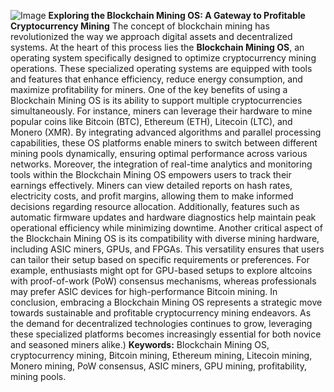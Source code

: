 
![Image](https://github.com/user-attachments/assets/d7419ec9-dc67-403f-bf28-8faea5f1f74f)
**Exploring the Blockchain Mining OS: A Gateway to Profitable Cryptocurrency Mining**
The concept of blockchain mining has revolutionized the way we approach digital assets and decentralized systems. At the heart of this process lies the **Blockchain Mining OS**, an operating system specifically designed to optimize cryptocurrency mining operations. These specialized operating systems are equipped with tools and features that enhance efficiency, reduce energy consumption, and maximize profitability for miners.
One of the key benefits of using a Blockchain Mining OS is its ability to support multiple cryptocurrencies simultaneously. For instance, miners can leverage their hardware to mine popular coins like Bitcoin (BTC), Ethereum (ETH), Litecoin (LTC), and Monero (XMR). By integrating advanced algorithms and parallel processing capabilities, these OS platforms enable miners to switch between different mining pools dynamically, ensuring optimal performance across various networks.
Moreover, the integration of real-time analytics and monitoring tools within the Blockchain Mining OS empowers users to track their earnings effectively. Miners can view detailed reports on hash rates, electricity costs, and profit margins, allowing them to make informed decisions regarding resource allocation. Additionally, features such as automatic firmware updates and hardware diagnostics help maintain peak operational efficiency while minimizing downtime.
Another critical aspect of the Blockchain Mining OS is its compatibility with diverse mining hardware, including ASIC miners, GPUs, and FPGAs. This versatility ensures that users can tailor their setup based on specific requirements or preferences. For example, enthusiasts might opt for GPU-based setups to explore altcoins with proof-of-work (PoW) consensus mechanisms, whereas professionals may prefer ASIC devices for high-performance Bitcoin mining.
In conclusion, embracing a Blockchain Mining OS represents a strategic move towards sustainable and profitable cryptocurrency mining endeavors. As the demand for decentralized technologies continues to grow, leveraging these specialized platforms becomes increasingly essential for both novice and seasoned miners alike.)
**Keywords:** Blockchain Mining OS, cryptocurrency mining, Bitcoin mining, Ethereum mining, Litecoin mining, Monero mining, PoW consensus, ASIC miners, GPU mining, profitability, mining pools.
